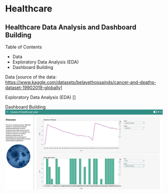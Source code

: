 # Healthcare

## Healthcare Data Analysis and Dashboard Building


Table of Contents

- Data
- Exploratory Data Analysis (EDA)
- Dashboard Building


Data
[source of the data: https://www.kaggle.com/datasets/belayethossainds/cancer-and-deaths-dataset-19902019-globally]

Exploratory Data Analysis (EDA)
[]

Dashboard Building
![image](cause_ofdeath_peryear.png)








